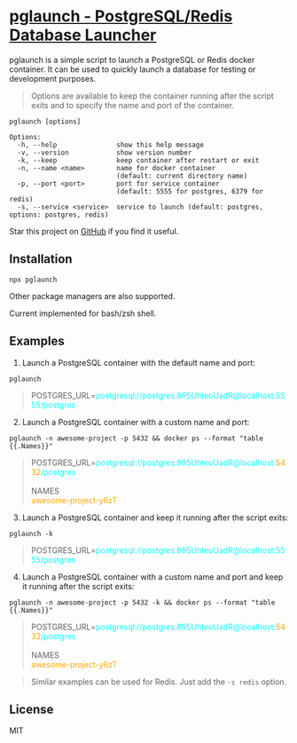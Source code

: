 # [pglaunch - PostgreSQL/Redis Database Launcher](https://www.npmjs.com/package/pglaunch)

pglaunch is a simple script to launch a PostgreSQL or Redis docker container. It can be used to quickly launch a database for testing or development purposes.

> Options are available to keep the container running after the script exits and to specify the name and port of the container.

```
pglaunch [options]

Options:
  -h, --help               show this help message
  -v, --version            show version number
  -k, --keep               keep container after restart or exit
  -n, --name <name>        name for docker container
                           (default: current directory name)
  -p, --port <port>        port for service container
                           (default: 5555 for postgres, 6379 for redis)
  -s, --service <service>  service to launch (default: postgres, options: postgres, redis)
```

Star this project on [GitHub](https://github.com/nrjdalal/pglaunch#readme) if you find it useful.

## Installation

```
npx pglaunch
```

Other package managers are also supported.

Current implemented for bash/zsh shell.

## Examples

1. Launch a PostgreSQL container with the default name and port:

```
pglaunch
```

> POSTGRES_URL=<span style="color: cyan">postgresql://postgres:895UhteoUadR@localhost:5555/postgres</span>

2. Launch a PostgreSQL container with a custom name and port:

```
pglaunch -n awesome-project -p 5432 && docker ps --format "table {{.Names}}"
```

> POSTGRES_URL=<span style="color: cyan">postgresql://postgres:895UhteoUadR@localhost:<span style="color: orange">5432</span>/postgres</span><br/><br/>NAMES<br/><span style="color: orange">awesome-project-y6zT</span>

3. Launch a PostgreSQL container and keep it running after the script exits:

```
pglaunch -k
```

> POSTGRES_URL=<span style="color: cyan">postgresql://postgres:895UhteoUadR@localhost:5555/postgres</span>

4. Launch a PostgreSQL container with a custom name and port and keep it running after the script exits:

```
pglaunch -n awesome-project -p 5432 -k && docker ps --format "table {{.Names}}"
```

> POSTGRES_URL=<span style="color: cyan">postgresql://postgres:895UhteoUadR@localhost:<span style="color: orange">5432</span>/postgres</span><br/><br/>NAMES<br/><span style="color: orange">awesome-project-y6zT</span>

> Similar examples can be used for Redis. Just add the `-s redis` option.

## License

MIT

